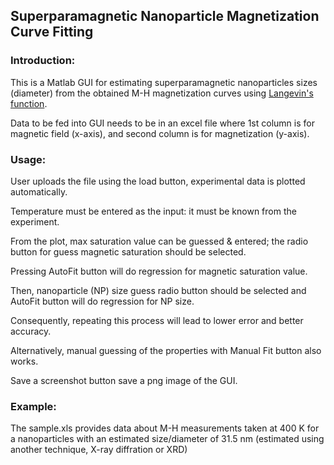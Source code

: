 ## Superparamagnetic Nanoparticle Magnetization Curve Fitting

### Introduction:
This is a Matlab GUI for estimating superparamagnetic nanoparticles sizes (diameter) from the obtained M-H magnetization curves using [Langevin's function](https://en.wikipedia.org/wiki/Brillouin_and_Langevin_functions#Langevin_function).

Data to be fed into GUI needs to be in an excel file where 1st column is for magnetic field (x-axis), and second column is for magnetization (y-axis).

### Usage:
User uploads the file using the load button, experimental data is plotted automatically.

Temperature must be entered as the input: it must be known from the experiment.

From the plot, max saturation value can be guessed & entered; the radio button for guess magnetic saturation should be selected. 

Pressing AutoFit button will do regression for magnetic saturation value.

Then, nanoparticle (NP) size guess radio button should be selected and AutoFit button will do regression for NP size.

Consequently, repeating this process will lead to lower error and better accuracy.

Alternatively, manual guessing of the properties with Manual Fit button also works.

Save a screenshot button save a png image of the GUI.

### Example:
The sample.xls provides data about M-H measurements taken at 400 K for a nanoparticles with an estimated size/diameter of 31.5 nm (estimated using another technique, X-ray diffration or XRD)

